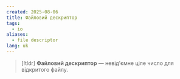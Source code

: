 ```yaml
---
created: 2025-08-06
title: Файловий дескриптор
tags:
  - io
aliases:
  - file descriptor
lang: uk
---
```


> [!tldr]
> **Файловий дескриптор** — невід'ємне ціле число для відкритого файлу.
